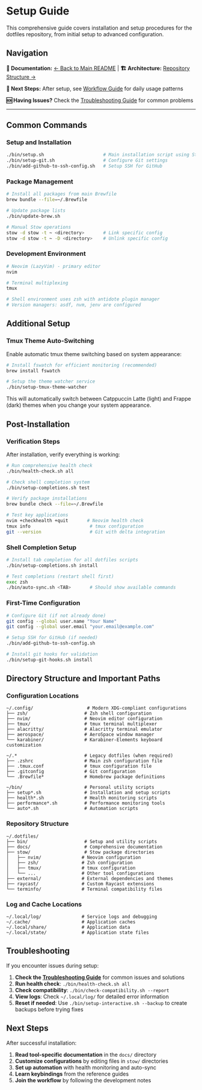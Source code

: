 # Setup Guide

This comprehensive guide covers installation and setup procedures for the
dotfiles repository, from initial setup to advanced configuration.

## Navigation

**📖 Documentation:** [← Back to Main README](../README.md) |
**🏗️ Architecture:** [Repository Structure →](architecture.md)

**🔄 Next Steps:** After setup, see [Workflow Guide](workflow-guide.md) for
daily usage patterns

**🆘 Having Issues?** Check the [Troubleshooting Guide](troubleshooting.md)
for common problems

---

## Common Commands

### Setup and Installation

```bash
./bin/setup.sh                      # Main installation script using Stow
./bin/setup-git.sh                  # Configure Git settings
./bin/add-github-to-ssh-config.sh   # Setup SSH for GitHub
```

### Package Management

```bash
# Install all packages from main Brewfile
brew bundle --file=~/.Brewfile

# Update package lists
./bin/update-brew.sh

# Manual Stow operations
stow -d stow -t ~ <directory>       # Link specific config
stow -d stow -t ~ -D <directory>    # Unlink specific config
```

### Development Environment

```bash
# Neovim (LazyVim) - primary editor
nvim

# Terminal multiplexing
tmux

# Shell environment uses zsh with antidote plugin manager
# Version managers: asdf, nvm, jenv are configured
```

## Additional Setup

### Tmux Theme Auto-Switching

Enable automatic tmux theme switching based on system appearance:

```bash
# Install fswatch for efficient monitoring (recommended)
brew install fswatch

# Setup the theme watcher service
./bin/setup-tmux-theme-watcher
```

This will automatically switch between Catppuccin Latte (light) and Frappe
(dark) themes when you change your system appearance.

## Post-Installation

### Verification Steps

After installation, verify everything is working:

```bash
# Run comprehensive health check
./bin/health-check.sh all

# Check shell completion system
./bin/setup-completions.sh test

# Verify package installations
brew bundle check --file=~/.Brewfile

# Test key applications
nvim +checkhealth +quit       # Neovim health check
tmux info                      # tmux configuration
git --version                  # Git with delta integration
```

### Shell Completion Setup

```bash
# Install tab completion for all dotfiles scripts
./bin/setup-completions.sh install

# Test completions (restart shell first)
exec zsh
./bin/auto-sync.sh <TAB>       # Should show available commands
```

### First-Time Configuration

```bash
# Configure Git (if not already done)
git config --global user.name "Your Name"
git config --global user.email "your.email@example.com"

# Setup SSH for GitHub (if needed)
./bin/add-github-to-ssh-config.sh

# Install git hooks for validation
./bin/setup-git-hooks.sh install
```

## Directory Structure and Important Paths

### Configuration Locations

```text
~/.config/                    # Modern XDG-compliant configurations
├── zsh/                     # Zsh shell configuration
├── nvim/                    # Neovim editor configuration
├── tmux/                    # tmux terminal multiplexer
├── alacritty/               # Alacritty terminal emulator
├── aerospace/               # AeroSpace window manager
└── karabiner/               # Karabiner-Elements keyboard customization

~/.*                         # Legacy dotfiles (when required)
├── .zshrc                   # Main zsh configuration file
├── .tmux.conf               # tmux configuration file
├── .gitconfig               # Git configuration
└── .Brewfile*               # Homebrew package definitions

~/bin/                       # Personal utility scripts
├── setup*.sh                # Installation and setup scripts
├── health*.sh               # Health monitoring scripts
├── performance*.sh          # Performance monitoring tools
└── auto*.sh                 # Automation scripts
```

### Repository Structure

```text
~/.dotfiles/
├── bin/                     # Setup and utility scripts
├── docs/                    # Comprehensive documentation
├── stow/                    # Stow package directories
│   ├── nvim/               # Neovim configuration
│   ├── zsh/                # Zsh configuration
│   ├── tmux/               # tmux configuration
│   └── ...                 # Other tool configurations
├── external/               # External dependencies and themes
├── raycast/                # Custom Raycast extensions
└── terminfo/               # Terminal compatibility files
```

### Log and Cache Locations

```text
~/.local/log/               # Service logs and debugging
~/.cache/                   # Application caches
~/.local/share/             # Application data
~/.local/state/             # Application state files
```

## Troubleshooting

If you encounter issues during setup:

1. **Check the [Troubleshooting Guide](troubleshooting.md)** for common issues
   and solutions
2. **Run health check**: `./bin/health-check.sh all`
3. **Check compatibility**: `./bin/check-compatibility.sh --report`
4. **View logs**: Check `~/.local/log/` for detailed error information
5. **Reset if needed**: Use `./bin/setup-interactive.sh --backup` to create
   backups before trying fixes

## Next Steps

After successful installation:

1. **Read tool-specific documentation** in the `docs/` directory
2. **Customize configurations** by editing files in `stow/` directories
3. **Set up automation** with health monitoring and auto-sync
4. **Learn keybindings** from the reference guides
5. **Join the workflow** by following the development notes
